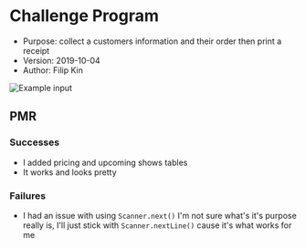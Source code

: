 # Challenge Program
- Purpose: collect a customers information and their order then print a receipt
- Version: 2019-10-04
- Author: Filip Kin

![Example input](http://f.filipk.in/2019-Oct-60.png)
## PMR
### Successes
- I added pricing and upcoming shows tables
- It works and looks pretty
### Failures
- I had an issue with using `Scanner.next()` I'm not sure what's it's purpose really is, I'll just stick with
`Scanner.nextLine()` cause it's what works for me